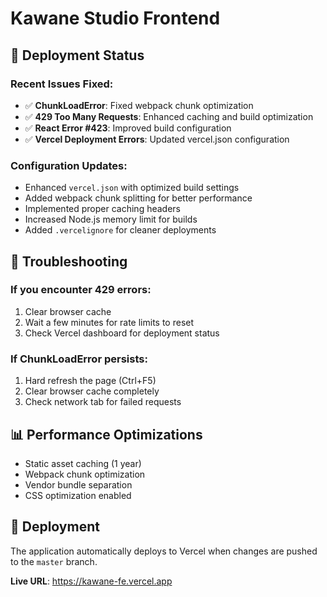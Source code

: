 # Kawane Studio Frontend

## 🚀 Deployment Status

### Recent Issues Fixed:

- ✅ **ChunkLoadError**: Fixed webpack chunk optimization
- ✅ **429 Too Many Requests**: Enhanced caching and build optimization
- ✅ **React Error #423**: Improved build configuration
- ✅ **Vercel Deployment Errors**: Updated vercel.json configuration

### Configuration Updates:

- Enhanced `vercel.json` with optimized build settings
- Added webpack chunk splitting for better performance
- Implemented proper caching headers
- Increased Node.js memory limit for builds
- Added `.vercelignore` for cleaner deployments

## 🔧 Troubleshooting

### If you encounter 429 errors:

1. Clear browser cache
2. Wait a few minutes for rate limits to reset
3. Check Vercel dashboard for deployment status

### If ChunkLoadError persists:

1. Hard refresh the page (Ctrl+F5)
2. Clear browser cache completely
3. Check network tab for failed requests

## 📊 Performance Optimizations

- Static asset caching (1 year)
- Webpack chunk optimization
- Vendor bundle separation
- CSS optimization enabled

## 🚀 Deployment

The application automatically deploys to Vercel when changes are pushed to the `master` branch.

**Live URL**: https://kawane-fe.vercel.app


